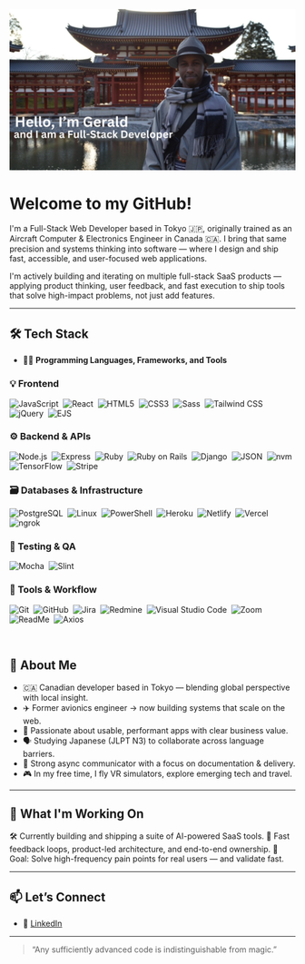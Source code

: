 ![Header](gerald_header.jpg "Header")

# Welcome to my GitHub!

<p>I'm a Full-Stack Web Developer based in Tokyo 🇯🇵, originally trained as an Aircraft Computer & Electronics Engineer in Canada 🇨🇦. I bring that same precision and systems thinking into software — where I design and ship fast, accessible, and user-focused web applications.

I'm actively building and iterating on multiple full-stack SaaS products — applying product thinking, user feedback, and fast execution to ship tools that solve high-impact problems, not just add features.

---

## 🛠️ Tech Stack  
- 👨‍💻 **Programming Languages, Frameworks, and Tools**

### 💡 Frontend

![JavaScript](https://img.shields.io/badge/-JavaScript-blue?logo=javascript)&nbsp;
![React](https://img.shields.io/badge/-React-red?logo=react)&nbsp;
![HTML5](https://img.shields.io/badge/-HTML5-008080?logo=html5)&nbsp;
![CSS3](https://img.shields.io/badge/-CSS3-FFC0CB?logo=css3)&nbsp;
![Sass](https://img.shields.io/badge/-Sass-CC6699?logo=sass)&nbsp;
![Tailwind CSS](https://img.shields.io/badge/-Tailwind_CSS-CD5C5C?logo=tailwindcss)&nbsp;
![jQuery](https://img.shields.io/badge/-jQuery-6495ED?logo=jquery)&nbsp;
![EJS](https://img.shields.io/badge/-EJS-40E0D0?logo=ejs)&nbsp;

### ⚙️ Backend & APIs

![Node.js](https://img.shields.io/badge/-Node.js-FFA500?logo=nodedotjs)&nbsp;
![Express](https://img.shields.io/badge/-Express-0000CD?logo=express)&nbsp;
![Ruby](https://img.shields.io/badge/-Ruby-C0C0C0?logo=ruby)&nbsp;
![Ruby on Rails](https://img.shields.io/badge/-Ruby_on_Rails-008000?logo=rubyonrails)&nbsp;
![Django](https://img.shields.io/badge/-Django-00FA9A?logo=django)&nbsp;
![JSON](https://img.shields.io/badge/-JSON-8B008B?logo=json)&nbsp;
![nvm](https://img.shields.io/badge/-nvm-D8BFD8?logo=nvm)&nbsp;
![TensorFlow](https://img.shields.io/badge/-TensorFlow-DA70D6?logo=tensorflow)&nbsp;
![Stripe](https://img.shields.io/badge/-Stripe-FF4500?logo=stripe)&nbsp;

### 🗃️ Databases & Infrastructure

![PostgreSQL](https://img.shields.io/badge/-PostgreSQL-EEE8AA?logo=postgresql)&nbsp;
![Linux](https://img.shields.io/badge/-Linux-8FBC8F?logo=linux)&nbsp;
![PowerShell](https://img.shields.io/badge/-PowerShell-00CED1?logo=powershell)&nbsp;
![Heroku](https://img.shields.io/badge/-Heroku-FFFF00?logo=heroku)&nbsp;
![Netlify](https://img.shields.io/badge/-Netlify-98FB98?logo=netlify)&nbsp;
![Vercel](https://img.shields.io/badge/-Vercel-FFB6C1?logo=vercel)&nbsp;
![ngrok](https://img.shields.io/badge/-ngrok-6B8E23?logo=ngrok)&nbsp;

### 🧪 Testing & QA

![Mocha](https://img.shields.io/badge/-Mocha-D2691E?logo=mocha)&nbsp;
![Slint](https://img.shields.io/badge/-Slint-D2B48C?logo=slint)&nbsp;

### 🧠 Tools & Workflow

![Git](https://img.shields.io/badge/-Git-BC8F8F?logo=git)&nbsp;
![GitHub](https://img.shields.io/badge/-GitHub-98FB98?logo=github)&nbsp;
![Jira](https://img.shields.io/badge/-Jira-FFFF00?logo=jira)&nbsp;
![Redmine](https://img.shields.io/badge/-Redmine-708090?logo=redmine)&nbsp;
![Visual Studio Code](https://img.shields.io/badge/-Visual_Studio_Code-F5DEB3?logo=visualstudiocode)&nbsp;
![Zoom](https://img.shields.io/badge/-Zoom-008000?logo=zoom)&nbsp;
![ReadMe](https://img.shields.io/badge/-ReadMe-A52A2A?logo=readme)&nbsp;
![Axios](https://img.shields.io/badge/-Axios-FFA500?logo=axios)&nbsp;

<br>

## 👤 About Me

- 🇨🇦 Canadian developer based in Tokyo — blending global perspective with local insight.
- ✈️ Former avionics engineer → now building systems that scale on the web.
- 🧠 Passionate about usable, performant apps with clear business value.
- 🗣️ Studying Japanese (JLPT N3) to collaborate across language barriers.
- 💬 Strong async communicator with a focus on documentation & delivery.
- 🎮 In my free time, I fly VR simulators, explore emerging tech and travel.

---

## 🚀 What I'm Working On

🛠 Currently building and shipping a suite of AI-powered SaaS tools.
🔁 Fast feedback loops, product-led architecture, and end-to-end ownership.
🎯 Goal: Solve high-frequency pain points for real users — and validate fast.

---

## 📫 Let’s Connect

- 💼 [LinkedIn](https://www.linkedin.com/in/geraldwmwangi)

---

> “Any sufficiently advanced code is indistinguishable from magic.”